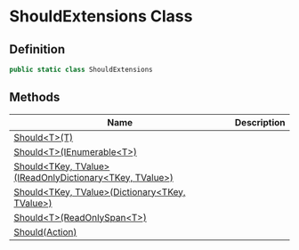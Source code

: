 # ShouldExtensions Class
## Definition

```c#
public static class ShouldExtensions
```

## Methods

| Name | Description |
| ---- | ----------- |
| [Should&lt;T&gt;(T)](MrKWatkins.Assertions.ShouldExtensions.Should.md#mrkwatkins-assertions-shouldextensions-should-1(-0)) |  |
| [Should&lt;T&gt;(IEnumerable&lt;T&gt;)](MrKWatkins.Assertions.ShouldExtensions.Should.md#mrkwatkins-assertions-shouldextensions-should-1(system-collections-generic-ienumerable((-0)))) |  |
| [Should&lt;TKey, TValue&gt;(IReadOnlyDictionary&lt;TKey, TValue&gt;)](MrKWatkins.Assertions.ShouldExtensions.Should.md#mrkwatkins-assertions-shouldextensions-should-2(system-collections-generic-ireadonlydictionary((-0-1)))) |  |
| [Should&lt;TKey, TValue&gt;(Dictionary&lt;TKey, TValue&gt;)](MrKWatkins.Assertions.ShouldExtensions.Should.md#mrkwatkins-assertions-shouldextensions-should-2(system-collections-generic-dictionary((-0-1)))) |  |
| [Should&lt;T&gt;(ReadOnlySpan&lt;T&gt;)](MrKWatkins.Assertions.ShouldExtensions.Should.md#mrkwatkins-assertions-shouldextensions-should-1(system-readonlyspan((-0)))) |  |
| [Should(Action)](MrKWatkins.Assertions.ShouldExtensions.Should.md#mrkwatkins-assertions-shouldextensions-should(system-action)) |  |

